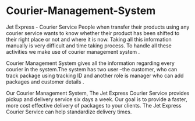 # Courier-Management-System
Jet Express - Courier Service
People when transfer their products using any courier service wants to know whether their product has been shifted to their right place or not and where it is now. Taking all this information manually is very difficult and time taking process. To handle all these activities we make use of courier management system .

Courier Management System gives all the information regarding every courier in the system.The system has two user –the customer, who can track package using tracking ID and another role is manager who can add packages and customer details .

Our Courier Management System, The Jet Express Courier Service provides pickup and delivery service six days a week. Our goal is to provide a faster, more cost effective delivery of packages to your clients. The Jet Express Courier Service can help standardize delivery times.
